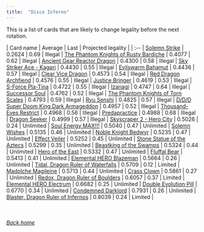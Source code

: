 ```yaml
---
title:  "Disco Inferno"
---
```


This is a list of cards that are likely to change legality before the next rotation.

| Card name | Average | Last | Projected legality |
| :-- |
[Solemn Strike](https://db.ygoprodeck.com/card/?search=Solemn%20Strike) | 0.2624 | 0.69 | Illegal |
[The Phantom Knights of Rusty Bardiche](https://db.ygoprodeck.com/card/?search=The%20Phantom%20Knights%20of%20Rusty%20Bardiche) | 0.4077 | 0.62 | Illegal |
[Ancient Gear Reactor Dragon](https://db.ygoprodeck.com/card/?search=Ancient%20Gear%20Reactor%20Dragon) | 0.4300 | 0.58 | Illegal |
[Sky Striker Ace - Kagari](https://db.ygoprodeck.com/card/?search=Sky%20Striker%20Ace%20-%20Kagari) | 0.4430 | 0.55 | Illegal |
[Evilswarm Bahamut](https://db.ygoprodeck.com/card/?search=Evilswarm%20Bahamut) | 0.4436 | 0.57 | Illegal |
[Clear Vice Dragon](https://db.ygoprodeck.com/card/?search=Clear%20Vice%20Dragon) | 0.4573 | 0.54 | Illegal |
[Red Dragon Archfiend](https://db.ygoprodeck.com/card/?search=Red%20Dragon%20Archfiend) | 0.4576 | 0.55 | Illegal |
[Justice Bringer](https://db.ygoprodeck.com/card/?search=Justice%20Bringer) | 0.4619 | 0.53 | Illegal |
[S-Force Pla-Tina](https://db.ygoprodeck.com/card/?search=S-Force%20Pla-Tina) | 0.4722 | 0.55 | Illegal |
[Izanagi](https://db.ygoprodeck.com/card/?search=Izanagi) | 0.4747 | 0.64 | Illegal |
[Successor Soul](https://db.ygoprodeck.com/card/?search=Successor%20Soul) | 0.4762 | 0.52 | Illegal |
[The Phantom Knights of Torn Scales](https://db.ygoprodeck.com/card/?search=The%20Phantom%20Knights%20of%20Torn%20Scales) | 0.4793 | 0.59 | Illegal |
[Ryu Senshi](https://db.ygoprodeck.com/card/?search=Ryu%20Senshi) | 0.4825 | 0.57 | Illegal |
[D/D/D Super Doom King Dark Armageddon](https://db.ygoprodeck.com/card/?search=D/D/D%20Super%20Doom%20King%20Dark%20Armageddon) | 0.4957 | 0.52 | Illegal |
[Thousand-Eyes Restrict](https://db.ygoprodeck.com/card/?search=Thousand-Eyes%20Restrict) | 0.4968 | 0.56 | Illegal |
[Predapractice](https://db.ygoprodeck.com/card/?search=Predapractice) | 0.4988 | 0.68 | Illegal |
[Dragon Seeker](https://db.ygoprodeck.com/card/?search=Dragon%20Seeker) | 0.4999 | 0.57 | Illegal |
[Skyscraper 2 - Hero City](https://db.ygoprodeck.com/card/?search=Skyscraper%202%20-%20Hero%20City) | 0.5026 | 0.24 | Unlimited |
[Soul Energy MAX!!!](https://db.ygoprodeck.com/card/?search=Soul%20Energy%20MAX!!!) | 0.5040 | 0.47 | Unlimited |
[Solemn Wishes](https://db.ygoprodeck.com/card/?search=Solemn%20Wishes) | 0.5135 | 0.46 | Unlimited |
[Noble Knight Bedwyr](https://db.ygoprodeck.com/card/?search=Noble%20Knight%20Bedwyr) | 0.5235 | 0.47 | Unlimited |
[Effect Veiler](https://db.ygoprodeck.com/card/?search=Effect%20Veiler) | 0.5252 | 0.45 | Unlimited |
[Stone Statue of the Aztecs](https://db.ygoprodeck.com/card/?search=Stone%20Statue%20of%20the%20Aztecs) | 0.5299 | 0.35 | Unlimited |
[Beastking of the Swamps](https://db.ygoprodeck.com/card/?search=Beastking%20of%20the%20Swamps) | 0.5324 | 0.44 | Unlimited |
[Hero of the East](https://db.ygoprodeck.com/card/?search=Hero%20of%20the%20East) | 0.5332 | 0.47 | Unlimited |
[Fluffal Bear](https://db.ygoprodeck.com/card/?search=Fluffal%20Bear) | 0.5413 | 0.41 | Unlimited |
[Elemental HERO Blazeman](https://db.ygoprodeck.com/card/?search=Elemental%20HERO%20Blazeman) | 0.5664 | 0.26 | Unlimited |
[Tidal, Dragon Ruler of Waterfalls](https://db.ygoprodeck.com/card/?search=Tidal,%20Dragon%20Ruler%20of%20Waterfalls) | 0.5709 | 0.12 | Limited |
[Madolche Magileine](https://db.ygoprodeck.com/card/?search=Madolche%20Magileine) | 0.5713 | 0.44 | Unlimited |
[Crass Clown](https://db.ygoprodeck.com/card/?search=Crass%20Clown) | 0.5861 | 0.27 | Unlimited |
[Redox, Dragon Ruler of Boulders](https://db.ygoprodeck.com/card/?search=Redox,%20Dragon%20Ruler%20of%20Boulders) | 0.6057 | 0.37 | Limited |
[Elemental HERO Electrum](https://db.ygoprodeck.com/card/?search=Elemental%20HERO%20Electrum) | 0.6682 | 0.25 | Unlimited |
[Double Evolution Pill](https://db.ygoprodeck.com/card/?search=Double%20Evolution%20Pill) | 0.6770 | 0.34 | Unlimited |
[Condemned Darklord](https://db.ygoprodeck.com/card/?search=Condemned%20Darklord) | 0.7931 | 0.26 | Unlimited |
[Blaster, Dragon Ruler of Infernos](https://db.ygoprodeck.com/card/?search=Blaster,%20Dragon%20Ruler%20of%20Infernos) | 0.8039 | 0.24 | Limited |

<br>

###### [Back home](index)
